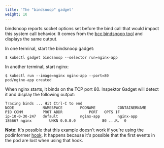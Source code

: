 ```yaml
---
title: 'The "bindsnoop" gadget'
weight: 10
---
```


bindsnoop reports socket options set before the bind call that would impact
this system call behavior. It comes from the [bcc bindsnoop
tool](https://github.com/iovisor/bcc/blob/master/tools/bindsnoop_example.txt)
and displays the same output.

In one terminal, start the bindsnoop gadget:
```
$ kubectl gadget bindsnoop --selector run=nginx-app
```

In another terminal, start nginx:
```
$ kubectl run --image=nginx nginx-app --port=80
pod/nginx-app created
```

When nginx starts, it binds on the TCP port 80. Inspektor Gadget will detect it
and display the following output:

```
Tracing binds ... Hit Ctrl-C to end
NODE             NAMESPACE        PODNAME          CONTAINERNAME        PID COMM         PROT ADDR            PORT   OPTS IF
ip-10-0-30-247   default          nginx-app        nginx-app         186667 nginx        UNKN 0.0.0.0            80 ...R.  0
```

**Note:** It's possible that this example doesn't work if you're using the
podinformer [hook](../install.md#hook-mode). It happens because it's possible
that the first events in the pod are lost when using that hook.
